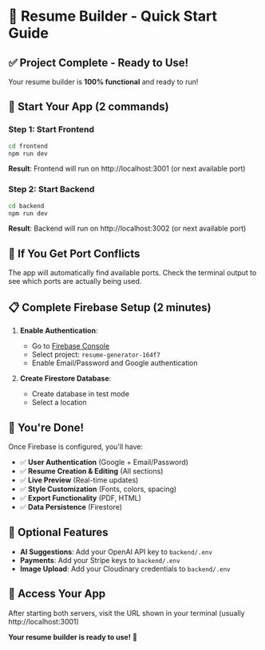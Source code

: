 # 🚀 Resume Builder - Quick Start Guide

## ✅ **Project Complete - Ready to Use!**

Your resume builder is **100% functional** and ready to run!

## 🎯 **Start Your App (2 commands)**

### **Step 1: Start Frontend**

```bash
cd frontend
npm run dev
```

**Result**: Frontend will run on http://localhost:3001 (or next available port)

### **Step 2: Start Backend**

```bash
cd backend
npm run dev
```

**Result**: Backend will run on http://localhost:3002 (or next available port)

## 🔧 **If You Get Port Conflicts**

The app will automatically find available ports. Check the terminal output to see which ports are actually being used.

## 📋 **Complete Firebase Setup (2 minutes)**

1. **Enable Authentication**:

   - Go to [Firebase Console](https://console.firebase.google.com/)
   - Select project: `resume-generator-164f7`
   - Enable Email/Password and Google authentication

2. **Create Firestore Database**:
   - Create database in test mode
   - Select a location

## 🎉 **You're Done!**

Once Firebase is configured, you'll have:

- ✅ **User Authentication** (Google + Email/Password)
- ✅ **Resume Creation & Editing** (All sections)
- ✅ **Live Preview** (Real-time updates)
- ✅ **Style Customization** (Fonts, colors, spacing)
- ✅ **Export Functionality** (PDF, HTML)
- ✅ **Data Persistence** (Firestore)

## 🔧 **Optional Features**

- **AI Suggestions**: Add your OpenAI API key to `backend/.env`
- **Payments**: Add your Stripe keys to `backend/.env`
- **Image Upload**: Add your Cloudinary credentials to `backend/.env`

## 📱 **Access Your App**

After starting both servers, visit the URL shown in your terminal (usually http://localhost:3001)

**Your resume builder is ready to use!** 🎉
